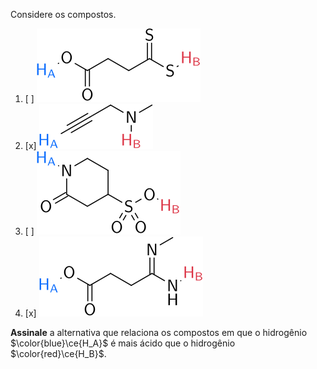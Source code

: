 Considere os compostos.

1. [ ] ![](2G24-1D.svg)
2. [x] ![](2G24-2D.svg)
3. [ ] ![](2G24-3D.svg)
4. [x] ![](2G24-4D.svg)

**Assinale** a alternativa que relaciona os compostos em que o hidrogênio $\color{blue}\ce{H_A}$ é mais ácido que o hidrogênio $\color{red}\ce{H_B}$.
